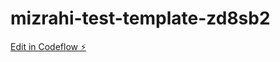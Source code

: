 # mizrahi-test-template-zd8sb2

[Edit in Codeflow ⚡️](https://stackblitz.com/~/github.com/LeahHo/mizrahi-test-template-zd8sb2)